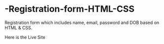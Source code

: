 # -Registration-form-HTML-CSS

Registration form which includes name, email, password and DOB based on HTML & CSS.

Here is the Live Site
